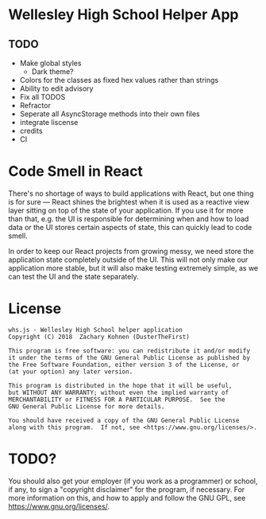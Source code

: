 # Wellesley High School Helper App

## TODO
- Make global styles
    - Dark theme?
- Colors for the classes as fixed hex values rather than strings
- Ability to edit advisory
- Fix all TODOS
- Refractor
- Seperate all AsyncStorage methods into their own files
- integrate liscense
- credits
- CI

# Code Smell in React

There's no shortage of ways to build applications with React, but one thing is for sure — React shines the brightest when it is used as a reactive view layer sitting on top of the state of your application. If you use it for more than that, e.g. the UI is responsible for determining when and how to load data or the UI stores certain aspects of state, this can quickly lead to code smell.

In order to keep our React projects from growing messy, we need store the application state completely outside of the UI. This will not only make our application more stable, but it will also make testing extremely simple, as we can test the UI and the state separately.

# License
    whs.js - Wellesley High School helper application
    Copyright (C) 2018  Zachary Kohnen (DusterTheFirst)

    This program is free software: you can redistribute it and/or modify
    it under the terms of the GNU General Public License as published by
    the Free Software Foundation, either version 3 of the License, or
    (at your option) any later version.

    This program is distributed in the hope that it will be useful,
    but WITHOUT ANY WARRANTY; without even the implied warranty of
    MERCHANTABILITY or FITNESS FOR A PARTICULAR PURPOSE.  See the
    GNU General Public License for more details.

    You should have received a copy of the GNU General Public License
    along with this program.  If not, see <https://www.gnu.org/licenses/>.

# TODO?

  You should also get your employer (if you work as a programmer) or school,
if any, to sign a "copyright disclaimer" for the program, if necessary.
For more information on this, and how to apply and follow the GNU GPL, see
<https://www.gnu.org/licenses/>.

